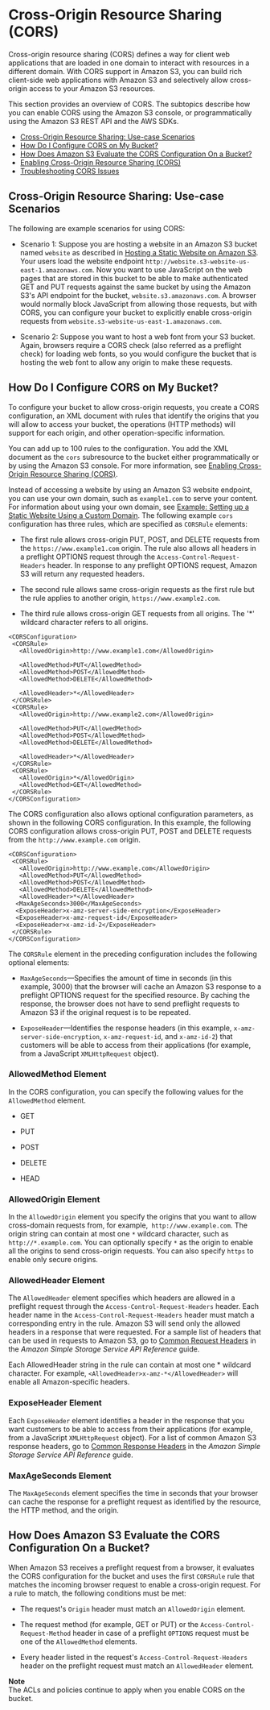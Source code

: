 # Cross\-Origin Resource Sharing \(CORS\)<a name="cors"></a>

Cross\-origin resource sharing \(CORS\) defines a way for client web applications that are loaded in one domain to interact with resources in a different domain\. With CORS support in Amazon S3, you can build rich client\-side web applications with Amazon S3 and selectively allow cross\-origin access to your Amazon S3 resources\. 

This section provides an overview of CORS\. The subtopics describe how you can enable CORS using the Amazon S3 console, or programmatically using the Amazon S3 REST API and the AWS SDKs\. 


+ [Cross\-Origin Resource Sharing: Use\-case Scenarios](#example-scenarios-cors)
+ [How Do I Configure CORS on My Bucket?](#how-do-i-enable-cors)
+ [How Does Amazon S3 Evaluate the CORS Configuration On a Bucket?](#cors-eval-criteria)
+ [Enabling Cross\-Origin Resource Sharing \(CORS\)](ManageCorsUsing.md)
+ [Troubleshooting CORS Issues](cors-troubleshooting.md)

## Cross\-Origin Resource Sharing: Use\-case Scenarios<a name="example-scenarios-cors"></a>

The following are example scenarios for using CORS:

+ Scenario 1: Suppose you are hosting a website in an Amazon S3 bucket named `website` as described in [Hosting a Static Website on Amazon S3](WebsiteHosting.md)\. Your users load the website endpoint `http://website.s3-website-us-east-1.amazonaws.com`\. Now you want to use JavaScript on the web pages that are stored in this bucket to be able to make authenticated GET and PUT requests against the same bucket by using the Amazon S3's API endpoint for the bucket, `website.s3.amazonaws.com`\. A browser would normally block JavaScript from allowing those requests, but with CORS, you can configure your bucket to explicitly enable cross\-origin requests from `website.s3-website-us-east-1.amazonaws.com`\.

+ Scenario 2: Suppose you want to host a web font from your S3 bucket\. Again, browsers require a CORS check \(also referred as a preflight check\) for loading web fonts, so you would configure the bucket that is hosting the web font to allow any origin to make these requests\.

## How Do I Configure CORS on My Bucket?<a name="how-do-i-enable-cors"></a>

To configure your bucket to allow cross\-origin requests, you create a CORS configuration, an XML document with rules that identify the origins that you will allow to access your bucket, the operations \(HTTP methods\) will support for each origin, and other operation\-specific information\. 

You can add up to 100 rules to the configuration\. You add the XML document as the `cors` subresource to the bucket  either programmatically or by using the Amazon S3 console\. For more information, see [Enabling Cross\-Origin Resource Sharing \(CORS\)](ManageCorsUsing.md)\.

Instead of accessing a website by using an Amazon S3 website endpoint, you can use your own domain, such as `example1.com` to serve your content\. For information about using your own domain, see [Example: Setting up a Static Website Using a Custom Domain](website-hosting-custom-domain-walkthrough.md)\. The following example `cors` configuration has three rules, which are specified as `CORSRule` elements:

+ The first rule allows cross\-origin PUT, POST, and DELETE requests from the `https://www.example1.com` origin\. The rule also allows all headers in a preflight OPTIONS request through the `Access-Control-Request-Headers` header\. In response to any preflight OPTIONS request, Amazon S3 will return any requested headers\.

+ The second rule allows same cross\-origin requests as the first rule but the rule applies to another origin, `https://www.example2.com`\. 

+ The third rule allows cross\-origin GET requests from all origins\. The '\*' wildcard character refers to all origins\. 

```
<CORSConfiguration>
 <CORSRule>
   <AllowedOrigin>http://www.example1.com</AllowedOrigin>

   <AllowedMethod>PUT</AllowedMethod>
   <AllowedMethod>POST</AllowedMethod>
   <AllowedMethod>DELETE</AllowedMethod>

   <AllowedHeader>*</AllowedHeader>
 </CORSRule>
 <CORSRule>
   <AllowedOrigin>http://www.example2.com</AllowedOrigin>

   <AllowedMethod>PUT</AllowedMethod>
   <AllowedMethod>POST</AllowedMethod>
   <AllowedMethod>DELETE</AllowedMethod>

   <AllowedHeader>*</AllowedHeader>
 </CORSRule>
 <CORSRule>
   <AllowedOrigin>*</AllowedOrigin>
   <AllowedMethod>GET</AllowedMethod>
 </CORSRule>
</CORSConfiguration>
```

The CORS configuration also allows optional configuration parameters, as shown in the following CORS configuration\. In this example, the following CORS configuration allows cross\-origin PUT, POST and DELETE requests from the `http://www.example.com` origin\. 

```
<CORSConfiguration>
 <CORSRule>
   <AllowedOrigin>http://www.example.com</AllowedOrigin>
   <AllowedMethod>PUT</AllowedMethod>
   <AllowedMethod>POST</AllowedMethod>
   <AllowedMethod>DELETE</AllowedMethod>
   <AllowedHeader>*</AllowedHeader>
  <MaxAgeSeconds>3000</MaxAgeSeconds>
  <ExposeHeader>x-amz-server-side-encryption</ExposeHeader>
  <ExposeHeader>x-amz-request-id</ExposeHeader>
  <ExposeHeader>x-amz-id-2</ExposeHeader>
 </CORSRule>
</CORSConfiguration>
```

The `CORSRule` element in the preceding configuration includes the following optional elements:

+ `MaxAgeSeconds`—Specifies the amount of time in seconds \(in this example, 3000\) that the browser will cache an Amazon S3 response to a preflight OPTIONS request for the specified resource\. By caching the response, the browser does not have to send preflight requests to Amazon S3 if the original request is to be repeated\. 

+ `ExposeHeader`—Identifies the response headers \(in this example, `x-amz-server-side-encryption`, `x-amz-request-id`, and `x-amz-id-2`\) that customers will be able to access from their applications \(for example, from a JavaScript `XMLHttpRequest` object\)\.

### AllowedMethod Element<a name="cors-allowed-methods"></a>

In the CORS configuration, you can specify the following values for the `AllowedMethod` element\.

+ GET

+ PUT

+ POST

+ DELETE

+ HEAD

### AllowedOrigin Element<a name="cors-allowed-origin"></a>

In the `AllowedOrigin` element you specify the origins that you want to allow cross\-domain requests from, for example,` http://www.example.com`\. The origin string can contain at most one `*` wildcard character, such as `http://*.example.com`\. You can optionally specify `*` as the origin to enable all the origins to send cross\-origin requests\. You can also specify `https` to enable only secure origins\.

### AllowedHeader Element<a name="cors-allowed-headers"></a>

The `AllowedHeader` element specifies which headers are allowed in a preflight request through the `Access-Control-Request-Headers` header\. Each header name in the `Access-Control-Request-Headers` header must match a corresponding entry in the rule\. Amazon S3 will send only the allowed headers in a response that were requested\. For a sample list of headers that can be used in requests to Amazon S3, go to [Common Request Headers](http://docs.aws.amazon.com/AmazonS3/latest/API/RESTCommonRequestHeaders.html) in the *Amazon Simple Storage Service API Reference* guide\.

Each AllowedHeader string in the rule can contain at most one \* wildcard character\. For example, `<AllowedHeader>x-amz-*</AllowedHeader>` will enable all Amazon\-specific headers\.

### ExposeHeader Element<a name="cors-expose-headers"></a>

Each `ExposeHeader` element identifies a header in the response that you want customers to be able to access from their applications \(for example, from a JavaScript `XMLHttpRequest` object\)\. For a list of common Amazon S3 response headers, go to [Common Response Headers](http://docs.aws.amazon.com/AmazonS3/latest/API/RESTCommonResponseHeaders.html) in the *Amazon Simple Storage Service API Reference* guide\.

### MaxAgeSeconds Element<a name="cors-max-age"></a>

The `MaxAgeSeconds` element specifies the time in seconds that your browser can cache the response for a preflight request as identified by the resource, the HTTP method, and the origin\.

## How Does Amazon S3 Evaluate the CORS Configuration On a Bucket?<a name="cors-eval-criteria"></a>

When Amazon S3 receives a preflight request from a browser, it evaluates the CORS configuration for the bucket and uses the first `CORSRule` rule that matches the incoming browser request to enable a cross\-origin request\. For a rule to match, the following conditions must be met:

+ The request's `Origin` header must match an `AllowedOrigin` element\.

+ The request method \(for example, GET or PUT\) or the `Access-Control-Request-Method` header in case of a preflight `OPTIONS` request must be one of the `AllowedMethod` elements\. 

+ Every header listed in the request's `Access-Control-Request-Headers` header on the preflight request must match an `AllowedHeader` element\. 

**Note**  
The ACLs and policies continue to apply when you enable CORS on the bucket\.